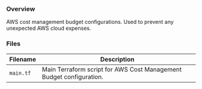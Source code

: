 ### Overview

AWS cost management budget configurations.  Used to prevent any unexpected AWS cloud expenses.

### Files

| Filename                  | Description                                                                             |
|---------------------------|-----------------------------------------------------------------------------------------|
| `main.tf`                 | Main Terraform script for AWS Cost Management Budget configuration.                     |